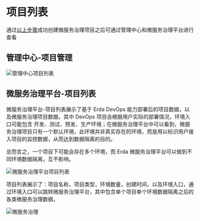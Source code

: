 # 项目列表

通过[以上步骤](msp-project.md)成功创建微服务治理项目之后可通过管理中心和微服务治理平台进行查看

## 管理中心-项目管理

![管理中心项目列表](http://terminus-paas.oss-cn-hangzhou.aliyuncs.com/paas-doc/2021/08/11/344a4b8f-ad9c-4191-a2ea-d731568110ce.png)

## 微服务治理平台-项目列表

微服务治理平台-项目列表展示了基于 Erda DevOps 能力部署后的项目数据，以及微服务治理项目数据。其中 DevOps 项目会根据用户实际的部署情况，环境入口可能包含
开发、测试、预发、生产环境；在微服务治理平台中可以看到，微服务治理项目只有一个默认环境，此环境并非真实存在的环境，而是用以标识用户接入项目的监控数据，从而达到数据隔离的目的。

总而言之，一个项目下可能会存在多个环境，而 Erda 微服务治理平台可以做到不同环境数据隔离，互不影响。

![微服务治理平台项目列表](http://terminus-paas.oss-cn-hangzhou.aliyuncs.com/paas-doc/2021/08/11/fd06d927-fee7-47d0-b48d-e3da4b5c76a3.png)

项目列表展示了：项目名称，项目类型，环境数量，创建时间，以及环境入口，通过环境入口可以跳转微服务治理平台，其中包含单个项目单个环境数据隔离之后的各类微服务治理数据，

![微服务治理](http://terminus-paas.oss-cn-hangzhou.aliyuncs.com/paas-doc/2021/08/11/43eb863d-d6e0-4144-8502-a0d9cd7e97bb.png)